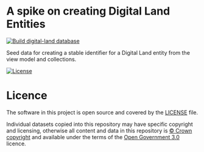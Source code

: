 # A spike on creating Digital Land Entities

[![Build digital-land database](https://github.com/digital-land/digital-land-builder/actions/workflows/run.yml/badge.svg)](https://github.com/digital-land/digital-land-builder/actions/workflows/run.yml)

Seed data for creating a stable identifier for a Digital Land entity from the view model and collections.

[![License](https://img.shields.io/github/license/mashape/apistatus.svg)](https://github.com/digital-land/entity-data/blob/master/LICENSE)

# Licence

The software in this project is open source and covered by the [LICENSE](LICENSE) file.

Individual datasets copied into this repository may have specific copyright and licensing, otherwise all content and data in this repository is
[© Crown copyright](http://www.nationalarchives.gov.uk/information-management/re-using-public-sector-information/copyright-and-re-use/crown-copyright/)
and available under the terms of the [Open Government 3.0](https://www.nationalarchives.gov.uk/doc/open-government-licence/version/3/) licence.
